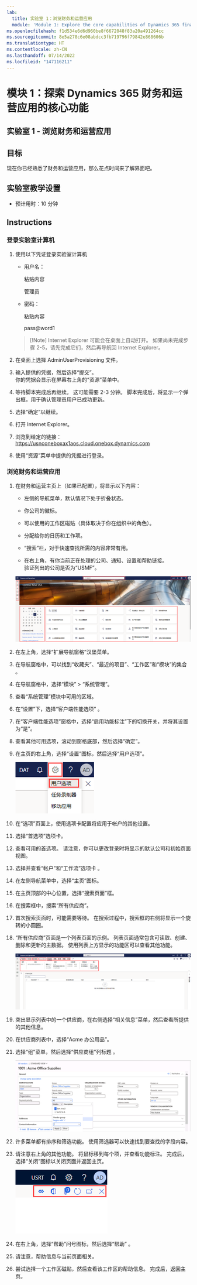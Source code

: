 ```yaml
---
lab:
  title: 实验室 1：浏览财务和运营应用
  module: 'Module 1: Explore the core capabilities of Dynamics 365 finance and operations apps'
ms.openlocfilehash: f1d534e6d6d960be8f6672048f83a20a491264cc
ms.sourcegitcommit: 8e5a278c6e08abdcc3fb719796f79842e868606b
ms.translationtype: HT
ms.contentlocale: zh-CN
ms.lasthandoff: 07/14/2022
ms.locfileid: "147116211"
---
```

# <a name="module-1-explore-the-core-capabilities-of-dynamics-365-finance-and-operations-apps"></a>模块 1：探索 Dynamics 365 财务和运营应用的核心功能

## <a name="lab-1---navigate-finance-and-operations-apps"></a>实验室 1 - 浏览财务和运营应用

## <a name="objectives"></a>目标

现在你已经熟悉了财务和运营应用，那么花点时间来了解界面吧。

## <a name="lab-setup"></a>实验室教学设置

- 预计用时：10 分钟

## <a name="instructions"></a>Instructions

### <a name="sign-in-to-the-lab-computer"></a>登录实验室计算机

1. 使用以下凭证登录实验室计算机

    - 用户名：

        粘贴内容

        管理员

    - 密码：

        粘贴内容

        pass@word1

    >[!Note] Internet Explorer 可能会在桌面上自动打开。 如果尚未完成步骤 2-5，请先完成它们，然后再导航回 Internet Explorer。

1. 在桌面上选择 AdminUserProvisioning 文件。

1. 输入提供的凭据，然后选择“提交”。  
你的凭据会显示在屏幕右上角的“资源”菜单中。

1. 等待脚本完成后再继续。 这可能需要 2-3 分钟。 脚本完成后，将显示一个弹出框，用于确认管理员用户已成功更新。

1. 选择“确定”以继续。

1. 打开 Internet Explorer。

1. 浏览到给定的链接：<https://usnconeboxax1aos.cloud.onebox.dynamics.com>

1. 使用“资源”菜单中提供的凭据进行登录。

### <a name="navigate-finance-and-operations-apps"></a>浏览财务和运营应用
1. 在财务和运营主页上（如果已配置），将显示以下内容：

    - 左侧的导航菜单，默认情况下处于折叠状态。

    - 你公司的徽标。

    - 可以使用的工作区磁贴（具体取决于你在组织中的角色）。

    - 分配给你的日历和工作项。

    - “搜索”栏，对于快速查找所需的内容非常有用。

    - 在右上角，有你当前正在处理的公司、通知、设置和帮助链接。  
    验证列出的公司是否为“USMF”。

    ![Dynamics 365 Finance and Operations 主页，其中突出显示了区域。](./media/m1-common-home-page.png)

1. 在左上角，选择“扩展导航窗格”汉堡菜单。

1. 在导航窗格中，可以找到“收藏夹”、“最近的项目”、“工作区”和“模块”的集合   。

1. 在导航窗格中，选择“模块” > “系统管理”。

1. 查看“系统管理”模块中可用的区域。

1. 在“设置”下，选择“客户端性能选项” 。

1. 在“客户端性能选项”窗格中，选择“启用功能标注”下的切换开关，并将其设置为“是”。 

1. 查看其他可用选项，滚动到窗格底部，然后选择“确定”。

1. 在主页的右上角，选择“设置”图标，然后选择“用户选项”。

    ![显示“设置”图标和“用户选项”下拉列表的屏幕截图](./media/m1-common-settings-user-settings.png)

1. 在“选项”页面上，使用选项卡配置将应用于帐户的其他设置。

1. 选择“首选项”选项卡。

1. 查看可用的首选项。 请注意，你可以更改登录时将显示的默认公司和初始页面视图。

1. 选择并查看“帐户”和“工作流”选项卡 。

1. 在左侧导航菜单中，选择“主页”图标。

1. 在主页顶部的中心位置，选择“搜索页面”框。

1. 在搜索框中，搜索“所有供应商”。

1. 首次搜索页面时，可能需要等待。 在搜索过程中，搜索框的右侧将显示一个旋转的小圆圈。

1. “所有供应商”页面是一个列表页面的示例。 列表页面通常包含可读取、创建、删除和更新的主数据。 使用列表上方显示的功能区可以查看其他功能。

    ![突出显示了菜单功能的所有供应商列表](./media/m1-common-all-vendor-list-page.png)

1. 突出显示列表中的一个供应商，在右侧选择“相关信息”菜单，然后查看所提供的其他信息。

1. 在供应商列表中，选择“Acme 办公用品”。

1. 选择“组”菜单，然后选择“供应商组”列标题 。

    ![“Acme 办公用品”的“供应商”组列标题的屏幕截图。](./media/m1-common-vendor-group-menu-24493345.png)

1. 许多菜单都有排序和筛选功能。 使用筛选器可以快速找到要查找的字段内容。

1. 请注意右上角的其他功能。 将鼠标移到每个项，并查看功能标注。 完成后，选择“关闭”图标以关闭页面并返回主页。

    ![列表页面右上角菜单显示了用于连接到 Power Apps、Office 应用、“刷新”页面、“在新窗口中打开”和“关闭”按钮的其他功能](./media/m1-common-list-page-additional-features-menu.png)

1. 在右上角，选择“帮助”问号图标，然后选择“帮助” 。

1. 请注意，帮助信息与当前页面相关。

1. 尝试选择一个工作区磁贴，然后查看该工作区的帮助信息。 完成后，返回主页。
